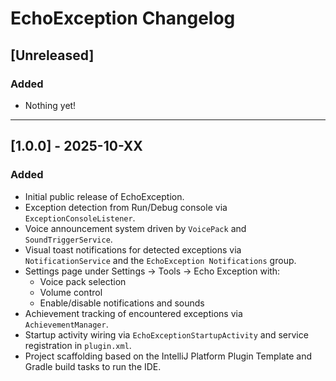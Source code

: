 <!-- Keep a Changelog guide -> https://keepachangelog.com -->

# EchoException Changelog

## [Unreleased]

### Added
- Nothing yet!

---

## [1.0.0] - 2025-10-XX

### Added
- Initial public release of EchoException.
- Exception detection from Run/Debug console via `ExceptionConsoleListener`.
- Voice announcement system driven by `VoicePack` and `SoundTriggerService`.
- Visual toast notifications for detected exceptions via `NotificationService` and the `EchoException Notifications` group.
- Settings page under Settings → Tools → Echo Exception with:
  - Voice pack selection
  - Volume control
  - Enable/disable notifications and sounds
- Achievement tracking of encountered exceptions via `AchievementManager`.
- Startup activity wiring via `EchoExceptionStartupActivity` and service registration in `plugin.xml`.
- Project scaffolding based on the IntelliJ Platform Plugin Template and Gradle build tasks to run the IDE.

